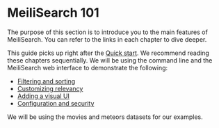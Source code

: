 # MeiliSearch 101

The purpose of this section is to introduce you to the main features of MeiliSearch. You can refer to the links in each chapter to dive deeper.

This guide picks up right after the [Quick start](/learn/getting_started/quick_start.md). We recommend reading these chapters sequentially. We will be using the command line and the MeiliSearch web interface to demonstrate the following:

- [Filtering and sorting](/learn/getting_started/chapter_1_filtering_and_sorting.md)
- [Customizing relevancy](/learn/getting_started/chapter_2_customizing_relevancy.md)
- [Adding a visual UI](/learn/getting_started/chapter_3_adding_a_visual_UI.md)
- [Configuration and security](/learn/getting_started/chapter_4_configuration_and_security.md)

We will be using the movies and meteors datasets for our examples.
